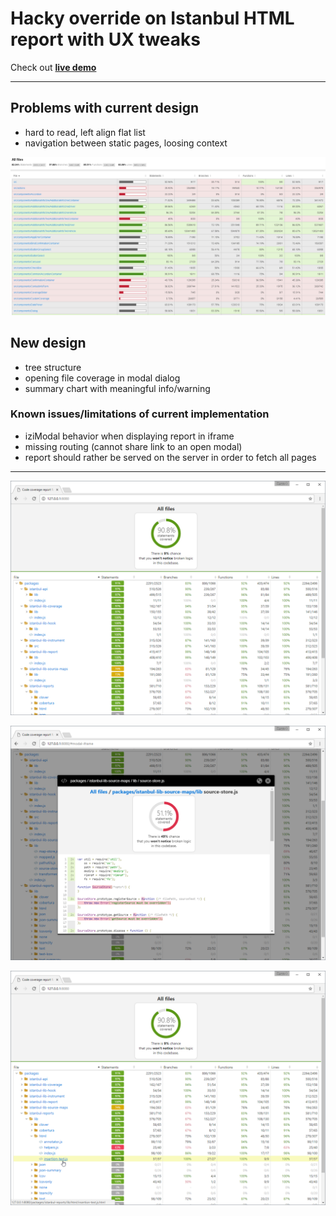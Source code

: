 # Hacky override on Istanbul HTML report with UX tweaks

Check out **[live demo](http://istanbul-report-demo.surge.sh/)**

---

## Problems with current design

- hard to read, left align flat list
- navigation between static pages, loosing context

![](screenshots/old-design.png)

## New design

- tree structure
- opening file coverage in modal dialog
- summary chart with meaningful info/warning

### Known issues/limitations of current implementation

- iziModal behavior when displaying report in iframe
- missing routing (cannot share link to an open modal)
- report should rather be served on the server in order to fetch all pages

---

![](screenshots/screenshot-1.png)

![](screenshots/screenshot-modal.png)

![](screenshots/screenshot-hover.png)